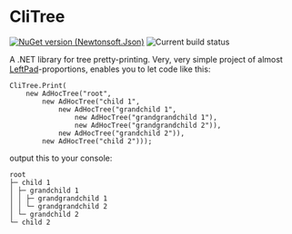 # CliTree


[![NuGet version (Newtonsoft.Json)](https://img.shields.io/nuget/v/Lansky.CliTree.svg?style=flat-square)](https://www.nuget.org/packages/Lansky.CliTree/)
![Current build status](https://ci.appveyor.com/api/projects/status/g3ws9bs994su4cai?svg=true)

A .NET library for tree pretty-printing. Very, very simple project of almost [LeftPad](https://www.theregister.co.uk/2016/03/23/npm_left_pad_chaos/)-proportions, enables you to let code like this:

```
CliTree.Print(
    new AdHocTree("root",
        new AdHocTree("child 1",
            new AdHocTree("grandchild 1",
                new AdHocTree("grandgrandchild 1"),
                new AdHocTree("grandgrandchild 2")),
            new AdHocTree("grandchild 2")),
        new AdHocTree("child 2")));
```

output this to your console:

```
root
├─ child 1
│ ├─ grandchild 1
│ │ ├─ grandgrandchild 1
│ │ └─ grandgrandchild 2
│ └─ grandchild 2
└─ child 2
```
